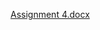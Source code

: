 [Assignment 4.docx](https://github.com/amitkumbhar50/Advance-Excel-assignment/files/10342266/Assignment.4.docx)

